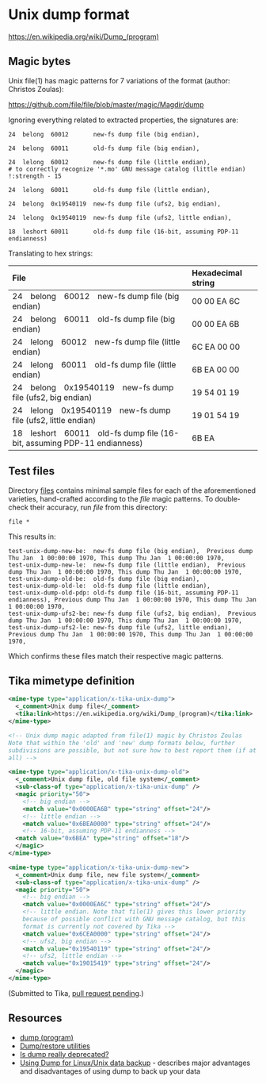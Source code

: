 # Unix dump format

<https://en.wikipedia.org/wiki/Dump_(program)>

## Magic bytes

Unix file(1) has magic patterns for 7 variations of the format (author: Christos Zoulas):

<https://github.com/file/file/blob/master/magic/Magdir/dump>

Ignoring everything related to extracted properties, the signatures are:

    24	belong	60012		new-fs dump file (big endian),

    24	belong	60011		old-fs dump file (big endian),

    24	lelong	60012		new-fs dump file (little endian),
    # to correctly recognize '*.mo' GNU message catalog (little endian)
    !:strength - 15

    24	lelong	60011		old-fs dump file (little endian),

    24	belong	0x19540119	new-fs dump file (ufs2, big endian),

    24	lelong	0x19540119	new-fs dump file (ufs2, little endian),

    18	leshort	60011		old-fs dump file (16-bit, assuming PDP-11 endianness)

Translating to hex strings:

|File|Hexadecimal string|
|:--|:--|
|24&emsp;belong&emsp;60012&emsp;new-fs dump file (big endian)|00 00 EA 6C|
|24&emsp;belong&emsp;60011&emsp;old-fs dump file (big endian)|00 00 EA 6B|
|24&emsp;lelong&emsp;60012&emsp;new-fs dump file (little endian)|6C EA 00 00|
|24&emsp;lelong&emsp;60011&emsp;old-fs dump file (little endian)|6B EA 00 00|
|24&emsp;belong&emsp;0x19540119&emsp;new-fs dump file (ufs2, big endian)|19 54 01 19|
|24&emsp;lelong&emsp;0x19540119&emsp;new-fs dump file (ufs2, little endian)|19 01 54 19|
|18&emsp;leshort&emsp;60011&emsp;old-fs dump file (16-bit, assuming PDP-11 endianness)|6B EA|

## Test files

Directory [files](./files/) contains minimal sample files for each of the aforementioned varieties, hand-crafted according to the *file* magic patterns. To double-check their accuracy, run *file* from this directory:

    file *

This results in:

    test-unix-dump-new-be:  new-fs dump file (big endian),  Previous dump Thu Jan  1 00:00:00 1970, This dump Thu Jan  1 00:00:00 1970,
    test-unix-dump-new-le:  new-fs dump file (little endian),  Previous dump Thu Jan  1 00:00:00 1970, This dump Thu Jan  1 00:00:00 1970,
    test-unix-dump-old-be:  old-fs dump file (big endian), 
    test-unix-dump-old-le:  old-fs dump file (little endian), 
    test-unix-dump-old-pdp: old-fs dump file (16-bit, assuming PDP-11 endianness), Previous dump Thu Jan  1 00:00:00 1970, This dump Thu Jan  1 00:00:00 1970,
    test-unix-dump-ufs2-be: new-fs dump file (ufs2, big endian),  Previous dump Thu Jan  1 00:00:00 1970, This dump Thu Jan  1 00:00:00 1970,
    test-unix-dump-ufs2-le: new-fs dump file (ufs2, little endian),  Previous dump Thu Jan  1 00:00:00 1970, This dump Thu Jan  1 00:00:00 1970,

Which confirms these files match their respective magic patterns.

## Tika mimetype definition

```xml
<mime-type type="application/x-tika-unix-dump">
  <_comment>Unix dump file</_comment>
  <tika:link>https://en.wikipedia.org/wiki/Dump_(program)</tika:link>
</mime-type>

<!-- Unix dump magic adapted from file(1) magic by Christos Zoulas
Note that within the 'old' and 'new' dump formats below, further
subdivisions are possible, but not sure how to best report them (if at
all) -->

<mime-type type="application/x-tika-unix-dump-old">
  <_comment>Unix dump file, old file system</_comment>
  <sub-class-of type="application/x-tika-unix-dump" />
  <magic priority="50">
    <!-- big endian -->
    <match value="0x0000EA6B" type="string" offset="24"/>
    <!-- little endian -->
    <match value="0x6BEA0000" type="string" offset="24"/>
    <!-- 16-bit, assuming PDP-11 endianness -->
  <match value="0x6BEA" type="string" offset="18"/>
  </magic>
</mime-type>

<mime-type type="application/x-tika-unix-dump-new">
  <_comment>Unix dump file, new file system</_comment>
  <sub-class-of type="application/x-tika-unix-dump" />
  <magic priority="50">
    <!-- big endian -->
    <match value="0x0000EA6C" type="string" offset="24"/>
    <!-- little endian. Note that file(1) gives this lower priority
    because of possible conflict with GNU message catalog, but this
    format is currently not covered by Tika -->
    <match value="0x6CEA0000" type="string" offset="24"/>
    <!-- ufs2, big endian -->
    <match value="0x19540119" type="string" offset="24"/>
    <!-- ufs2, little endian -->
    <match value="0x19015419" type="string" offset="24"/>
  </magic>
</mime-type>
```
(Submitted to Tika, [pull request pending](https://github.com/apache/tika/pull/266).)

## Resources

- [dump (program)](https://en.wikipedia.org/wiki/Dump_(program))
- [Dump/restore utilities](http://dump.sourceforge.net/)
- [Is dump really deprecated?](http://dump.sourceforge.net/isdumpdeprecated.html)
- [Using Dump for Linux/Unix data backup](https://searchdatabackup.techtarget.com/tip/Using-Dump-for-Linux-Unix-data-backup) - describes major advantages and disadvantages of using dump to back up your data

<!--
Quote:

> There are a lot of switches, not much explanation and dump assumes you mean what you tell it. It's powerful, but when used carelessly it can hopelessly corrupt your backups, or your entire file system.
-->
